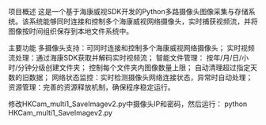 项目概述
这是一个基于海康威视SDK开发的Python多路摄像头图像采集与存储系统。该系统能够同时连接和控制多个海康威视网络摄像头，实时捕获视频流，并将图像按时间组织保存到本地文件系统中。

主要功能
多摄像头支持：可同时连接和控制多个海康威视网络摄像头；
实时视频流处理：通过海康SDK获取并解码实时视频流；
智能文件管理：
按年/月/日/小时/分钟分级创建文件夹；
控制每个文件夹内图像数量上限；
自动清理超过指定天数的旧数据；
网络状态监控：实时检测摄像头网络连接状态，异常时自动处理；
资源管理：完善的资源释放机制，确保程序稳定运行。

修改HKCam_multi1_SaveImagev2.py中摄像头IP和密码，然后运行：
python HKCam_multi1_SaveImagev2.py

